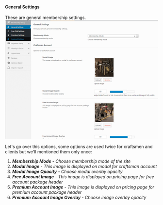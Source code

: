 #### General Settings

These are general membership settings.![](/assets/73.png)

Let's go over this options, some options are used twice for craftsmen and clients but we'll mentioned them only once:

1. _**Membership Mode** - Choose membership mode of the site_
2. _**Modal Image** - This image is displayed on modal for craftsman account_
3. _**Modal Image Opacity** - Choose modal overlay opacity_
4. _**Free Account Image** - This image is displayed on pricing page for free account package header_
5. _**Premium Account Image** - This image is displayed on pricing page for premium account package header_
6. _**Premium Account Image Overlay** - Choose image overlay opacity_



